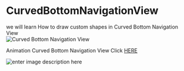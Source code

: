 <h1 id="curvedbottomnavigationview">CurvedBottomNavigationView</h1>
<p>we will learn How to draw custom shapes in Curved Bottom Navigation View<br>
<img src="https://www.androidtutorialonline.com/wp-content/uploads/2018/11/WhatsApp-Image-2018-11-10-at-10.09.03-PM_framed-162x300.png" alt="Curved Bottom Navigation View"></p>
<p>Animation Curved Bottom Navigation View Click <a href="https://www.androidtutorialonline.com">HERE</a></p>
<p><img src="https://www.androidtutorialonline.com/wp-content/uploads/2018/11/BottomNavigationView.gif" alt="enter image description here"></p>

